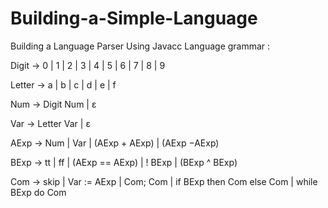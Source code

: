 # Building-a-Simple-Language
Building a Language Parser Using Javacc
Language grammar :

Digit   → 0 | 1 | 2 | 3 | 4 | 5 | 6 | 7 | 8 | 9

Letter → a | b | c | d | e | f

Num   → Digit Num  |  ε

Var     →  Letter Var  |  ε

AExp  →  Num | Var | (AExp + AExp) | (AExp −AExp)

BExp  →  tt | ff | (AExp == AExp) | ! BExp | (BExp ^ BExp)

Com   →  skip | Var := AExp | Com; Com | if BExp then Com else Com | while BExp do Com
